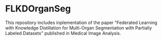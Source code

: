 # FLKDOrganSeg
This repository includes inplementation of the paper "Federated Learning with Knowledge Distillation for Multi-Organ Segmentation with Partially Labeled Datasets" published in Medical Image Analysis.
